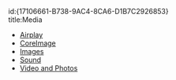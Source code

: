 id:{17106661-B738-9AC4-8CA6-D1B7C2926853}  
title:Media  

-  [Airplay](/recipes/ios/media/airplay)
-  [CoreImage](/recipes/ios/media/coreimage)
-  [Images](/recipes/ios/media/images)
-  [Sound](/recipes/ios/media/sound)
-   [Video and Photos](/recipes/ios/media/video_and_photos)